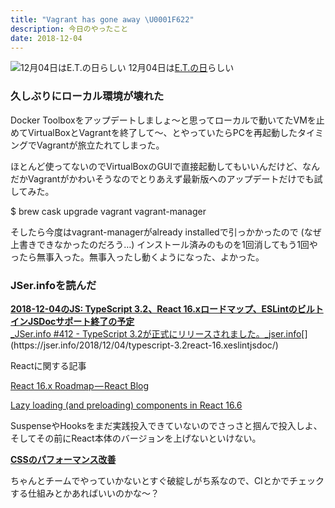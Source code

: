 ```yaml
---
title: "Vagrant has gone away \U0001F622"
description: 今日のやったこと
date: 2018-12-04
---
```


![12月04日は[E.T.の日](http://www.nnh.to/12/04.html)らしい](https://cdn-images-1.medium.com/max/800/1*PhaFkTETz_h6vFPGIJuhGQ.png)
12月04日は[E.T.の日](http://www.nnh.to/12/04.html)らしい

### 久しぶりにローカル環境が壊れた

Docker Toolboxをアップデートしましょ〜と思ってローカルで動いてたVMを止めてVirtualBoxとVagrantを終了して〜、とやっていたらPCを再起動したタイミングでVagrantが旅立たれてしまった。

ほとんど使ってないのでVirtualBoxのGUIで直接起動してもいいんだけど、なんだかVagrantがかわいそうなのでとりあえず最新版へのアップデートだけでも試してみた。

$ brew cask upgrade vagrant vagrant-manager

そしたら今度はvagrant-managerがalready installedで引っかかったので (なぜ上書きできなかったのだろう…) インストール済みのものを1回消してもう1回やったら無事入った。無事入ったし動くようになった、よかった。

### JSer.infoを読んだ

[**2018-12-04のJS: TypeScript 3.2、React 16.xロードマップ、ESLintのビルトインJSDocサポート終了の予定**  
_JSer.info #412 - TypeScript 3.2が正式にリリースされました。_jser.info](https://jser.info/2018/12/04/typescript-3.2react-16.xeslintjsdoc/ "https://jser.info/2018/12/04/typescript-3.2react-16.xeslintjsdoc/")[](https://jser.info/2018/12/04/typescript-3.2react-16.xeslintjsdoc/)

Reactに関する記事

[React 16.x Roadmap — React Blog](https://reactjs.org/blog/2018/11/27/react-16-roadmap.html)

[Lazy loading (and preloading) components in React 16.6](https://medium.com/@pomber/lazy-loading-and-preloading-components-in-react-16-6-804de091c82d)

SuspenseやHooksをまだ実践投入できていないのでさっさと掴んで投入しよ、そしてその前にReact本体のバージョンを上げないといけない。

[**CSSのパフォーマンス改善**](https://csswizardry.com/2018/11/css-and-network-performance/)

ちゃんとチームでやっていかないとすぐ破綻しがち系なので、CIとかでチェックする仕組みとかあればいいのかな〜？
